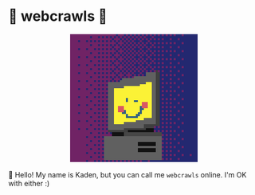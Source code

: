 # 🌃 webcrawls 🌠

<!-- https://gist.github.com/DavidWells/7d2e0e1bc78f4ac59a123ddf8b74932d -->
<p align="center">
    <img src="assets/profile.png">
</p>

👋 Hello! My name is Kaden, but you can call me `webcrawls` online. I'm OK with either :)
